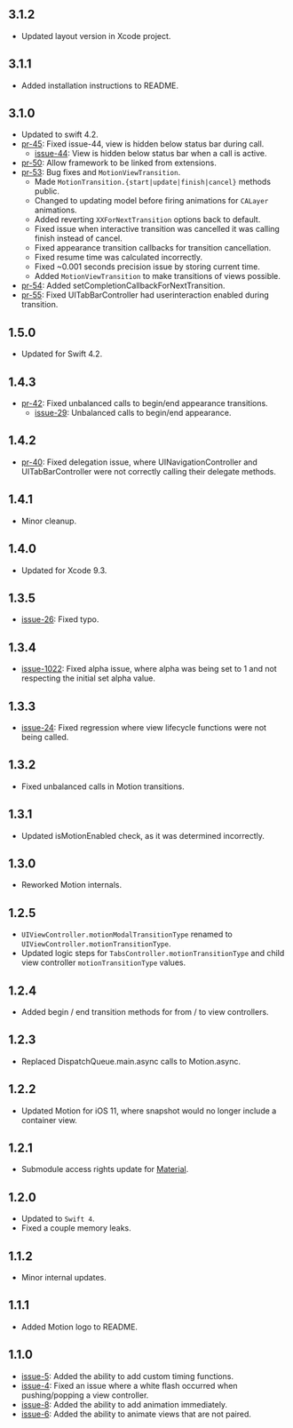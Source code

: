## 3.1.2

* Updated layout version in Xcode project.

## 3.1.1

* Added installation instructions to README.

## 3.1.0

- Updated to swift 4.2.
- [pr-45](https://github.com/CosmicMind/Motion/pull/45): Fixed issue-44, view is hidden below status bar during call.
  - [issue-44](https://github.com/CosmicMind/Motion/issues/44): View is hidden below status bar when a call is active.
- [pr-50](https://github.com/CosmicMind/Motion/pull/50): Allow framework to be linked from extensions.
- [pr-53](https://github.com/CosmicMind/Motion/pull/53): Bug fixes and `MotionViewTransition`.
  - Made `MotionTransition.{start|update|finish|cancel}` methods public.
  - Changed to updating model before firing animations for `CALayer` animations.
  - Added reverting `XXForNextTransition` options back to default.
  - Fixed issue when interactive transition was cancelled it was calling finish instead of cancel.
  - Fixed appearance transition callbacks for transition cancellation.
  - Fixed resume time was calculated incorrectly.
  - Fixed ~0.001 seconds precision issue by storing current time.
  - Added `MotionViewTransition` to make transitions of views possible.
- [pr-54](https://github.com/CosmicMind/Motion/pull/54): Added setCompletionCallbackForNextTransition.
- [pr-55](https://github.com/CosmicMind/Motion/pull/55): Fixed UITabBarController had userinteraction enabled during transition.

## 1.5.0

* Updated for Swift 4.2.

## 1.4.3

* [pr-42](https://github.com/CosmicMind/Motion/pull/42): Fixed unbalanced calls to begin/end appearance transitions.
  * [issue-29](https://github.com/CosmicMind/Motion/issues/29): Unbalanced calls to begin/end appearance.

## 1.4.2

* [pr-40](https://github.com/CosmicMind/Motion/pull/40): Fixed delegation issue, where UINavigationController and UITabBarController were not correctly calling their delegate methods.

## 1.4.1

* Minor cleanup.

## 1.4.0

* Updated for Xcode 9.3. 

## 1.3.5

* [issue-26](https://github.com/CosmicMind/Motion/issues/26): Fixed typo. 

## 1.3.4

* [issue-1022](https://github.com/CosmicMind/Material/issues/1022): Fixed alpha issue, where alpha was being set to 1 and not respecting the initial set alpha value.

## 1.3.3

* [issue-24](https://github.com/CosmicMind/Motion/issues/24): Fixed regression where view lifecycle functions were not being called.

## 1.3.2

* Fixed unbalanced calls in Motion transitions.

## 1.3.1

* Updated isMotionEnabled check, as it was determined incorrectly. 

## 1.3.0

* Reworked Motion internals.

## 1.2.5

* `UIViewController.motionModalTransitionType` renamed to `UIViewController.motionTransitionType`.
* Updated logic steps for `TabsController.motionTransitionType` and child view controller `motionTransitionType` values.

## 1.2.4

* Added begin / end transition methods for from / to view controllers.

## 1.2.3

* Replaced DispatchQueue.main.async calls to Motion.async.

## 1.2.2

* Updated Motion for iOS 11, where snapshot would no longer include a container view.

## 1.2.1

* Submodule access rights update for [Material](https://github.com/CosmicMind/Material).

## 1.2.0

* Updated to `Swift 4`.
* Fixed a couple memory leaks.

## 1.1.2

* Minor internal updates.

## 1.1.1

* Added Motion logo to README.

## 1.1.0

* [issue-5](https://github.com/CosmicMind/Motion/issues/5): Added the ability to add custom timing functions.
* [issue-4](https://github.com/CosmicMind/Motion/issues/4): Fixed an issue where a white flash occurred when pushing/popping a view controller.
* [issue-8](https://github.com/CosmicMind/Motion/issues/8): Added the ability to add animation immediately.
* [issue-6](https://github.com/CosmicMind/Motion/issues/6): Added the ability to animate views that are not paired.
